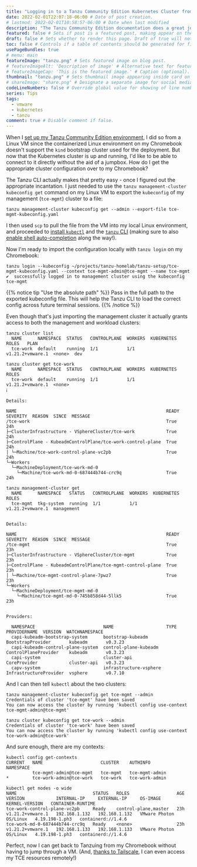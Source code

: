 ```yaml
---
title: "Logging in to a Tanzu Community Edition Kubernetes Cluster from a new device" # Title of the blog post.
date: 2022-02-01T22:07:18-06:00 # Date of post creation.
# lastmod: 2022-02-01T10:58:57-06:00 # Date when last modified
description: "The Tanzu Community Edition documentation does a great job of explaining how to authenticate to a newly-deployed cluster at the tail end of the installation steps, but how do you log in from another system once it's set up?" # Description used for search engine.
featured: false # Sets if post is a featured post, making appear on the home page side bar.
draft: false # Sets whether to render this page. Draft of true will not be rendered.
toc: false # Controls if a table of contents should be generated for first-level links automatically.
usePageBundles: true
# menu: main
featureImage: "tanzu.png" # Sets featured image on blog post.
# featureImageAlt: 'Description of image' # Alternative text for featured image.
# featureImageCap: 'This is the featured image.' # Caption (optional).
thumbnail: "tanzu.png" # Sets thumbnail image appearing inside card on homepage.
# shareImage: "share.png" # Designate a separate image for social media sharing.
codeLineNumbers: false # Override global value for showing of line numbers within code block.
series: Tips
tags:
  - vmware
  - kubernetes
  - tanzu
comment: true # Disable comment if false.
---
```

When I [set up my Tanzu Community Edition environment](/tanzu-community-edition-k8s-homelab/), I did so from a Linux VM since the containerized Linux environment on my Chromebook doesn't support the `kind` bootstrap cluster used for the deployment. But now that the Kubernetes cluster is up and running, I'd like to be able to connect to it directly without the aid of a jumpbox. How do I get the appropriate cluster configuration over to my Chromebook?

The Tanzu CLI actually makes that pretty easy - once I figured out the appropriate incantation. I just needed to use the `tanzu management-cluster kubeconfig get` command on my Linux VM to export the `kubeconfig` of my management (`tce-mgmt`) cluster to a file:
```command
tanzu management-cluster kubeconfig get --admin --export-file tce-mgmt-kubeconfig.yaml
```

I then used `scp` to pull the file from the VM into my local Linux environment, and proceeded to [install `kubectl`](/tanzu-community-edition-k8s-homelab/#kubectl-binary) and the [`tanzu` CLI](/tanzu-community-edition-k8s-homelab/#tanzu-cli) (making sure to also [enable shell auto-completion](/enable-tanzu-cli-auto-completion-bash-zsh/) along the way!).

Now I'm ready to import the configuration locally with `tanzu login` on my Chromebook:

```command-session
tanzu login --kubeconfig ~/projects/tanzu-homelab/tanzu-setup/tce-mgmt-kubeconfig.yaml --context tce-mgmt-admin@tce-mgmt --name tce-mgmt
✔  successfully logged in to management cluster using the kubeconfig tce-mgmt
```

{{% notice tip "Use the absolute path" %}}
Pass in the full path to the exported kubeconfig file. This will help the Tanzu CLI to load the correct config across future terminal sessions.
{{% /notice %}}

Even though that's just importing the management cluster it actually grants access to both the management and workload clusters:
```command-session
tanzu cluster list
  NAME      NAMESPACE  STATUS   CONTROLPLANE  WORKERS  KUBERNETES        ROLES   PLAN
  tce-work  default    running  1/1           1/1      v1.21.2+vmware.1  <none>  dev
```
```command-session
tanzu cluster get tce-work
  NAME      NAMESPACE  STATUS   CONTROLPLANE  WORKERS  KUBERNETES        ROLES
  tce-work  default    running  1/1           1/1      v1.21.2+vmware.1  <none>
ℹ

Details:

NAME                                                         READY  SEVERITY  REASON  SINCE  MESSAGE
/tce-work                                                    True                     24h
├─ClusterInfrastructure - VSphereCluster/tce-work            True                     24h
├─ControlPlane - KubeadmControlPlane/tce-work-control-plane  True                     24h
│ └─Machine/tce-work-control-plane-vc2pb                     True                     24h
└─Workers
  └─MachineDeployment/tce-work-md-0
    └─Machine/tce-work-md-0-687444b744-crc9q                 True                     24h
```
```command-session
tanzu management-cluster get
  NAME      NAMESPACE   STATUS   CONTROLPLANE  WORKERS  KUBERNETES        ROLES
  tce-mgmt  tkg-system  running  1/1           1/1      v1.21.2+vmware.1  management


Details:

NAME                                                         READY  SEVERITY  REASON  SINCE  MESSAGE
/tce-mgmt                                                    True                     23h
├─ClusterInfrastructure - VSphereCluster/tce-mgmt            True                     23h
├─ControlPlane - KubeadmControlPlane/tce-mgmt-control-plane  True                     23h
│ └─Machine/tce-mgmt-control-plane-7pwz7                     True                     23h
└─Workers
  └─MachineDeployment/tce-mgmt-md-0
    └─Machine/tce-mgmt-md-0-745b858d44-5llk5                 True                     23h


Providers:

  NAMESPACE                          NAME                    TYPE                    PROVIDERNAME  VERSION  WATCHNAMESPACE
  capi-kubeadm-bootstrap-system      bootstrap-kubeadm       BootstrapProvider       kubeadm       v0.3.23
  capi-kubeadm-control-plane-system  control-plane-kubeadm   ControlPlaneProvider    kubeadm       v0.3.23
  capi-system                        cluster-api             CoreProvider            cluster-api   v0.3.23
  capv-system                        infrastructure-vsphere  InfrastructureProvider  vsphere       v0.7.10
```

And I can then tell `kubectl` about the two clusters:
```command-session
tanzu management-cluster kubeconfig get tce-mgmt --admin
Credentials of cluster 'tce-mgmt' have been saved
You can now access the cluster by running 'kubectl config use-context tce-mgmt-admin@tce-mgmt'
```
```command-session
tanzu cluster kubeconfig get tce-work --admin
Credentials of cluster 'tce-work' have been saved
You can now access the cluster by running 'kubectl config use-context tce-work-admin@tce-work'
```

And sure enough, there are my contexts:
```command-session
kubectl config get-contexts
CURRENT   NAME                      CLUSTER    AUTHINFO         NAMESPACE
          tce-mgmt-admin@tce-mgmt   tce-mgmt   tce-mgmt-admin
*         tce-work-admin@tce-work   tce-work   tce-work-admin
```
```command-session
kubectl get nodes -o wide
NAME                             STATUS   ROLES                  AGE   VERSION            INTERNAL-IP     EXTERNAL-IP     OS-IMAGE                 KERNEL-VERSION   CONTAINER-RUNTIME
tce-work-control-plane-vc2pb     Ready    control-plane,master   23h   v1.21.2+vmware.1   192.168.1.132   192.168.1.132   VMware Photon OS/Linux   4.19.198-1.ph3   containerd://1.4.6
tce-work-md-0-687444b744-crc9q   Ready    <none>                 23h   v1.21.2+vmware.1   192.168.1.133   192.168.1.133   VMware Photon OS/Linux   4.19.198-1.ph3   containerd://1.4.6
```

Perfect, now I can get back to Tanzuing from my Chromebook without having to jump through a VM. (And, [thanks to Tailscale](/secure-networking-made-simple-with-tailscale/), I can even access my TCE resources remotely!)

